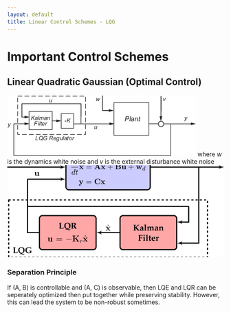```yaml
---
layout: default
title: Linear Control Schemes - LQG
---
```

# Important Control Schemes

## Linear Quadratic Gaussian (Optimal Control)

![System Diagram of LQG](../figures/regulator.png)
where $w$ is the dynamics white noise and $v$ is the external disturbance white noise
![Alternative Representation of LQT](../figures/lqg.png)

### Separation Principle

If (A, B) is controllable and (A, C) is observable, then LQE and LQR can be seperately optimized then put together while preserving stability. However, this can lead the system to be non-robust sometimes.


